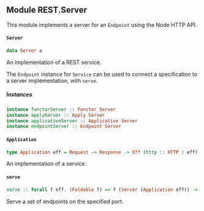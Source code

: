 ## Module REST.Server

This module implements a server for an `Endpoint` using the Node HTTP API.

#### `Server`

``` purescript
data Server a
```

An implementation of a REST service.

The `Endpoint` instance for `Service` can be used to connect a specification to
a server implementation, with `serve`.

##### Instances
``` purescript
instance functorServer :: Functor Server
instance applyServer :: Apply Server
instance applicativeServer :: Applicative Server
instance endpointServer :: Endpoint Server
```

#### `Application`

``` purescript
type Application eff = Request -> Response -> Eff (http :: HTTP | eff) Unit
```

An implementation of a service.

#### `serve`

``` purescript
serve :: forall f eff. (Foldable f) => f (Server (Application eff)) -> Int -> Eff (http :: HTTP | eff) Unit -> Eff (http :: HTTP | eff) Unit
```

Serve a set of endpoints on the specified port.


